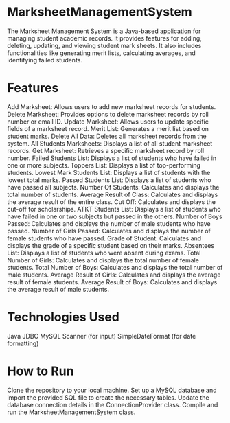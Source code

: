 # MarksheetManagementSystem

The Marksheet Management System is a Java-based application for managing student academic records. It provides features for adding, deleting, updating, and viewing student mark sheets. It also includes functionalities like generating merit lists, calculating averages, and identifying failed students.

# Features
Add Marksheet: Allows users to add new marksheet records for students.
Delete Marksheet: Provides options to delete marksheet records by roll number or email ID.
Update Marksheet: Allows users to update specific fields of a marksheet record.
Merit List: Generates a merit list based on student marks.
Delete All Data: Deletes all marksheet records from the system.
All Students Marksheets: Displays a list of all student marksheet records.
Get Marksheet: Retrieves a specific marksheet record by roll number.
Failed Students List: Displays a list of students who have failed in one or more subjects.
Toppers List: Displays a list of top-performing students.
Lowest Mark Students List: Displays a list of students with the lowest total marks.
Passed Students List: Displays a list of students who have passed all subjects.
Number Of Students: Calculates and displays the total number of students.
Average Result of Class: Calculates and displays the average result of the entire class.
Cut Off: Calculates and displays the cut-off for scholarships.
ATKT Students List: Displays a list of students who have failed in one or two subjects but passed in the others.
Number of Boys Passed: Calculates and displays the number of male students who have passed.
Number of Girls Passed: Calculates and displays the number of female students who have passed.
Grade of Student: Calculates and displays the grade of a specific student based on their marks.
Absentees List: Displays a list of students who were absent during exams.
Total Number of Girls: Calculates and displays the total number of female students.
Total Number of Boys: Calculates and displays the total number of male students.
Average Result of Girls: Calculates and displays the average result of female students.
Average Result of Boys: Calculates and displays the average result of male students.

# Technologies Used
Java
JDBC
MySQL
Scanner (for input)
SimpleDateFormat (for date formatting)
# How to Run
Clone the repository to your local machine.
Set up a MySQL database and import the provided SQL file to create the necessary tables.
Update the database connection details in the ConnectionProvider class.
Compile and run the MarksheetManagementSystem class.
